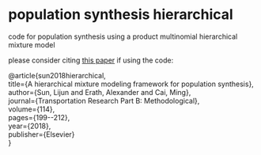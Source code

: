 # population synthesis hierarchical

code for population synthesis using a product multinomial hierarchical mixture model

please consider citing [this paper](https://doi.org/10.1016/j.trb.2018.06.002) if using the code:

@article{sun2018hierarchical,  
  title={A hierarchical mixture modeling framework for population synthesis},  
  author={Sun, Lijun and Erath, Alexander and Cai, Ming},  
  journal={Transportation Research Part B: Methodological},  
  volume={114},  
  pages={199--212},  
  year={2018},  
  publisher={Elsevier}  
}  
